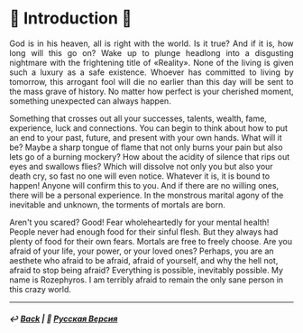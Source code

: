 # 🥀 Introduction 🥀
<p align="justify">God is in his heaven, all is right with the world. Is it true? And if it is, how long will this go on? Wake up to plunge headlong into a disgusting nightmare with the frightening title of «Reality». None of the living is given such a luxury as a safe existence. Whoever has committed to living by tomorrow, this arrogant fool will die no earlier than this day will be sent to the mass grave of history. No matter how perfect is your cherished moment, something unexpected can always happen. 

Something that crosses out all your successes, talents, wealth, fame, experience, luck and connections. You can begin to think about how to put an end to your past, future, and present with your own hands. What will it be? Maybe a sharp tongue of flame that not only burns your pain but also lets go of a burning mockery? How about the acidity of silence that rips out eyes and swallows flies? Which will dissolve not only you but also your death cry, so fast no one will even notice. Whatever it is, it is bound to happen! Anyone will confirm this to you. And if there are no willing ones, there will be a personal experience. In the monstrous marital agony of the inevitable and unknown, the torments of mortals are born.

Aren't you scared? Good! Fear wholeheartedly for your mental health! People never had enough food for their sinful flesh. But they always had plenty of food for their own fears. Mortals are free to freely choose. Are you afraid of your life, your power, or your loved ones? Perhaps, you are an aesthete who afraid to be afraid, afraid of yourself, and why the hell not, afraid to stop being afraid? Everything is possible, inevitably possible. My name is Rozephyros. I am terribly afraid to remain the only sane person in this crazy world.</p>

***

##### ↩️ [Back](index.md) | 🌻 [Русская Версия](introduction-2.md)
